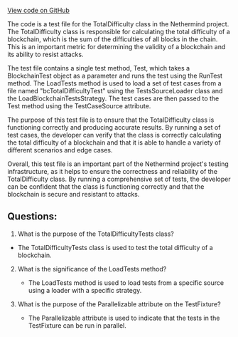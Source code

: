 [View code on GitHub](https://github.com/NethermindEth/nethermind/src/Nethermind/Ethereum.Blockchain.Block.Test/TotalDifficultyTests.cs)

The code is a test file for the TotalDifficulty class in the Nethermind project. The TotalDifficulty class is responsible for calculating the total difficulty of a blockchain, which is the sum of the difficulties of all blocks in the chain. This is an important metric for determining the validity of a blockchain and its ability to resist attacks.

The test file contains a single test method, Test, which takes a BlockchainTest object as a parameter and runs the test using the RunTest method. The LoadTests method is used to load a set of test cases from a file named "bcTotalDifficultyTest" using the TestsSourceLoader class and the LoadBlockchainTestsStrategy. The test cases are then passed to the Test method using the TestCaseSource attribute.

The purpose of this test file is to ensure that the TotalDifficulty class is functioning correctly and producing accurate results. By running a set of test cases, the developer can verify that the class is correctly calculating the total difficulty of a blockchain and that it is able to handle a variety of different scenarios and edge cases.

Overall, this test file is an important part of the Nethermind project's testing infrastructure, as it helps to ensure the correctness and reliability of the TotalDifficulty class. By running a comprehensive set of tests, the developer can be confident that the class is functioning correctly and that the blockchain is secure and resistant to attacks.
## Questions: 
 1. What is the purpose of the TotalDifficultyTests class?
   - The TotalDifficultyTests class is used to test the total difficulty of a blockchain.

2. What is the significance of the LoadTests method?
   - The LoadTests method is used to load tests from a specific source using a loader with a specific strategy.

3. What is the purpose of the Parallelizable attribute on the TestFixture?
   - The Parallelizable attribute is used to indicate that the tests in the TestFixture can be run in parallel.